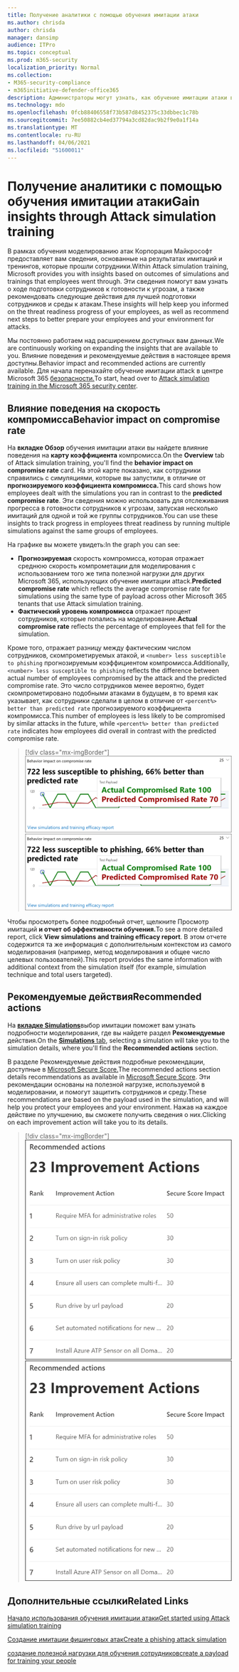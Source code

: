 ```yaml
---
title: Получение аналитики с помощью обучения имитации атаки
ms.author: chrisda
author: chrisda
manager: dansimp
audience: ITPro
ms.topic: conceptual
ms.prod: m365-security
localization_priority: Normal
ms.collection:
- M365-security-compliance
- m365initiative-defender-office365
description: Администраторы могут узнать, как обучение имитации атаки в центре безопасности Microsoft 365 влияет на сотрудников и может получить сведения о результатах моделирования и обучения.
ms.technology: mdo
ms.openlocfilehash: 0fcb88406558f73b587d8452375c33dbbec1c78b
ms.sourcegitcommit: 7ee50882cb4ed37794a3cd82dac9b2f9e0a1f14a
ms.translationtype: MT
ms.contentlocale: ru-RU
ms.lasthandoff: 04/06/2021
ms.locfileid: "51600011"
---
```

# <a name="gain-insights-through-attack-simulation-training"></a><span data-ttu-id="0e9c6-103">Получение аналитики с помощью обучения имитации атаки</span><span class="sxs-lookup"><span data-stu-id="0e9c6-103">Gain insights through Attack simulation training</span></span>

<span data-ttu-id="0e9c6-104">В рамках обучения моделированию атак Корпорация Майкрософт предоставляет вам сведения, основанные на результатах имитаций и тренингов, которые прошли сотрудники.</span><span class="sxs-lookup"><span data-stu-id="0e9c6-104">Within Attack simulation training, Microsoft provides you with insights based on outcomes of simulations and trainings that employees went through.</span></span> <span data-ttu-id="0e9c6-105">Эти сведения помогут вам узнать о ходе подготовки сотрудников к готовности к угрозам, а также рекомендовать следующие действия для лучшей подготовки сотрудников и среды к атакам.</span><span class="sxs-lookup"><span data-stu-id="0e9c6-105">These insights will help keep you informed on the threat readiness progress of your employees, as well as recommend next steps to better prepare your employees and your environment for attacks.</span></span>

<span data-ttu-id="0e9c6-106">Мы постоянно работаем над расширением доступных вам данных.</span><span class="sxs-lookup"><span data-stu-id="0e9c6-106">We are continuously working on expanding the insights that are available to you.</span></span> <span data-ttu-id="0e9c6-107">Влияние поведения и рекомендуемые действия в настоящее время доступны.</span><span class="sxs-lookup"><span data-stu-id="0e9c6-107">Behavior impact and recommended actions are currently available.</span></span> <span data-ttu-id="0e9c6-108">Для начала перенахайте обучение имитации attack в центре Microsoft 365 [безопасности.](https://security.microsoft.com/attacksimulator?viewid=overview)</span><span class="sxs-lookup"><span data-stu-id="0e9c6-108">To start, head over to [Attack simulation training in the Microsoft 365 security center](https://security.microsoft.com/attacksimulator?viewid=overview).</span></span>

## <a name="behavior-impact-on-compromise-rate"></a><span data-ttu-id="0e9c6-109">Влияние поведения на скорость компромисса</span><span class="sxs-lookup"><span data-stu-id="0e9c6-109">Behavior impact on compromise rate</span></span>

<span data-ttu-id="0e9c6-110">На **вкладке Обзор** обучения имитации атаки вы найдете влияние поведения на **карту коэффициента** компромисса.</span><span class="sxs-lookup"><span data-stu-id="0e9c6-110">On the **Overview** tab of Attack simulation training, you'll find the **behavior impact on compromise rate** card.</span></span> <span data-ttu-id="0e9c6-111">На этой карте показано, как сотрудники справились с симуляциями, которые вы запустили, в отличие от **прогнозируемого коэффициента компромисса.**</span><span class="sxs-lookup"><span data-stu-id="0e9c6-111">This card shows how employees dealt with the simulations you ran in contrast to the **predicted compromise rate**.</span></span> <span data-ttu-id="0e9c6-112">Эти сведения можно использовать для отслеживания прогресса в готовности сотрудников к угрозам, запуская несколько имитаций для одной и той же группы сотрудников.</span><span class="sxs-lookup"><span data-stu-id="0e9c6-112">You can use these insights to track progress in employees threat readiness by running multiple simulations against the same groups of employees.</span></span>

<span data-ttu-id="0e9c6-113">На графике вы можете увидеть:</span><span class="sxs-lookup"><span data-stu-id="0e9c6-113">In the graph you can see:</span></span>

- <span data-ttu-id="0e9c6-114">**Прогнозируемая** скорость компромисса, которая отражает среднюю скорость компрометации для моделирования с использованием того же типа полезной нагрузки для других Microsoft 365, использующих обучение имитации attack.</span><span class="sxs-lookup"><span data-stu-id="0e9c6-114">**Predicted compromise rate** which reflects the average compromise rate for simulations using the same type of payload across other Microsoft 365 tenants that use Attack simulation training.</span></span>
- <span data-ttu-id="0e9c6-115">**Фактический уровень компромисса** отражает процент сотрудников, которые попались на моделирование.</span><span class="sxs-lookup"><span data-stu-id="0e9c6-115">**Actual compromise rate** reflects the percentage of employees that fell for the simulation.</span></span>

<span data-ttu-id="0e9c6-116">Кроме того, отражает разницу между фактическим числом сотрудников, скомпрометируемых атакой, и `<number> less susceptible to phishing` прогнозируемым коэффициентом компромисса.</span><span class="sxs-lookup"><span data-stu-id="0e9c6-116">Additionally, `<number> less susceptible to phishing` reflects the difference between actual number of employees compromised by the attack and the predicted compromise rate.</span></span> <span data-ttu-id="0e9c6-117">Это число сотрудников менее вероятно, будет скомпрометировано подобными атаками в будущем, в то время как указывает, как сотрудники сделали в целом в отличие от `<percent%> better than predicted rate` прогнозируемого коэффициента компромисса.</span><span class="sxs-lookup"><span data-stu-id="0e9c6-117">This number of employees is less likely to be compromised by similar attacks in the future, while `<percent%> better than predicted rate` indicates how employees did overall in contrast with the predicted compromise rate.</span></span>

> [!div class="mx-imgBorder"]
> <span data-ttu-id="0e9c6-118">![Карта влияния поведения на обзор подготовки к имитации атаки](../../media/attack-sim-preview-behavior-impact-card.png)</span><span class="sxs-lookup"><span data-stu-id="0e9c6-118">![Behavior impact card on Attack simulation training overview](../../media/attack-sim-preview-behavior-impact-card.png)</span></span>

<span data-ttu-id="0e9c6-119">Чтобы просмотреть более подробный отчет, щелкните Просмотр имитаций **и отчет об эффективности обучения.**</span><span class="sxs-lookup"><span data-stu-id="0e9c6-119">To see a more detailed report, click **View simulations and training efficacy report**.</span></span> <span data-ttu-id="0e9c6-120">В этом отчете содержится та же информация с дополнительным контекстом из самого моделирования (например, метод моделирования и общее число целевых пользователей).</span><span class="sxs-lookup"><span data-stu-id="0e9c6-120">This report provides the same information with additional context from the simulation itself (for example, simulation technique and total users targeted).</span></span>

## <a name="recommended-actions"></a><span data-ttu-id="0e9c6-121">Рекомендуемые действия</span><span class="sxs-lookup"><span data-stu-id="0e9c6-121">Recommended actions</span></span>

<span data-ttu-id="0e9c6-122">На [ **вкладке Simulations**](https://security.microsoft.com/attacksimulator?viewid=simulations)выбор имитации поможет вам узнать подробности моделирования, где вы найдете раздел **Рекомендуемые** действия.</span><span class="sxs-lookup"><span data-stu-id="0e9c6-122">On the [**Simulations** tab](https://security.microsoft.com/attacksimulator?viewid=simulations), selecting a simulation will take you to the simulation details, where you'll find the **Recommended actions** section.</span></span>

<span data-ttu-id="0e9c6-123">В разделе Рекомендуемые действия подробные рекомендации, доступные в [Microsoft Secure Score.](../defender/microsoft-secure-score.md)</span><span class="sxs-lookup"><span data-stu-id="0e9c6-123">The recommended actions section details recommendations as available in [Microsoft Secure Score](../defender/microsoft-secure-score.md).</span></span> <span data-ttu-id="0e9c6-124">Эти рекомендации основаны на полезной нагрузке, используемой в моделировании, и помогут защитить сотрудников и среду.</span><span class="sxs-lookup"><span data-stu-id="0e9c6-124">These recommendations are based on the payload used in the simulation, and will help you protect your employees and your environment.</span></span> <span data-ttu-id="0e9c6-125">Нажав на каждое действие по улучшению, вы сможете получить сведения о них.</span><span class="sxs-lookup"><span data-stu-id="0e9c6-125">Clicking on each improvement action will take you to its details.</span></span>

> [!div class="mx-imgBorder"]
> <span data-ttu-id="0e9c6-126">![Раздел Рекомендации действий по обучению имитации атаки](../../media/attack-sim-preview-recommended-actions.png)</span><span class="sxs-lookup"><span data-stu-id="0e9c6-126">![Recommendation actions section on Attack simulation training](../../media/attack-sim-preview-recommended-actions.png)</span></span>

## <a name="related-links"></a><span data-ttu-id="0e9c6-127">Дополнительные ссылки</span><span class="sxs-lookup"><span data-stu-id="0e9c6-127">Related Links</span></span>

[<span data-ttu-id="0e9c6-128">Начало использования обучения имитации атаки</span><span class="sxs-lookup"><span data-stu-id="0e9c6-128">Get started using Attack simulation training</span></span>](attack-simulation-training-get-started.md)

[<span data-ttu-id="0e9c6-129">Создание имитации фишинговых атак</span><span class="sxs-lookup"><span data-stu-id="0e9c6-129">Create a phishing attack simulation</span></span>](attack-simulation-training.md)

[<span data-ttu-id="0e9c6-130">создание полезной нагрузки для обучения сотрудников</span><span class="sxs-lookup"><span data-stu-id="0e9c6-130">create a payload for training your people</span></span>](attack-simulation-training-payloads.md)
